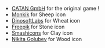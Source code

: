 - [CATAN GmbH](https://www.catan.com/about-us/catan-gmbh) for the original game !
- [Monkik](https://www.flaticon.com/authors/monkik) for Sheep icon
- [DinosoftLabs](https://www.flaticon.com/authors/dinosoftlabs) for Wheat icon
- [Freepik](https://www.flaticon.com/authors/freepik) for Stone icon
- [Smashicons](https://www.flaticon.com/authors/smashicons) for Clay icon
- [Nikita Golubev](https://www.flaticon.com/free-icon/wood_2670588) for Wood icon